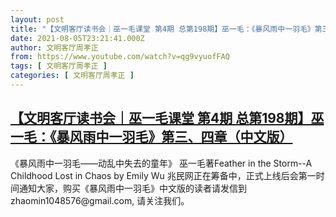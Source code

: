 ```yaml
---
layout: post
title: "【文明客厅读书会｜巫一毛课堂 第4期 总第198期】巫一毛：《暴风雨中一羽毛》第三、四章（中文版）"
date: 2021-08-05T23:21:41.000Z
author: 文明客厅周孝正
from: https://www.youtube.com/watch?v=qg9vyuofFAQ
tags: [ 文明客厅周孝正 ]
categories: [ 文明客厅周孝正 ]
---
```

<!--1628205701000-->
[【文明客厅读书会｜巫一毛课堂 第4期 总第198期】巫一毛：《暴风雨中一羽毛》第三、四章（中文版）](https://www.youtube.com/watch?v=qg9vyuofFAQ)
------

<div>
《暴风雨中一羽毛——动乱中失去的童年》 巫一毛著Feather in the Storm--A Childhood Lost in Chaos by Emily Wu 兆民网正在筹备中，正式上线后会第一时间通知大家，购买《暴风雨中一羽毛》中文版的读者请发信到 zhaomin1048576@gmail.com, 请关注我们。
</div>
